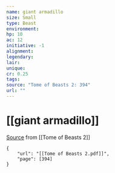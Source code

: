 ```yaml
---
name: giant armadillo
size: Small
type: Beast
environment: 
hp: 10
ac: 12
initiative: -1
alignment: 
legendary: 
lair: 
unique: 
cr: 0.25
tags: 
source: "Tome of Beasts 2: 394"
url: ""
---
```

# [[giant armadillo]]

[Source](zotero://open-pdf/library/items/9UQIAB6R?page=394) from [[Tome of Beasts 2]]

```pdf
{
	"url": "[[Tome of Beasts 2.pdf]]",
	"page": [394]
}
```

